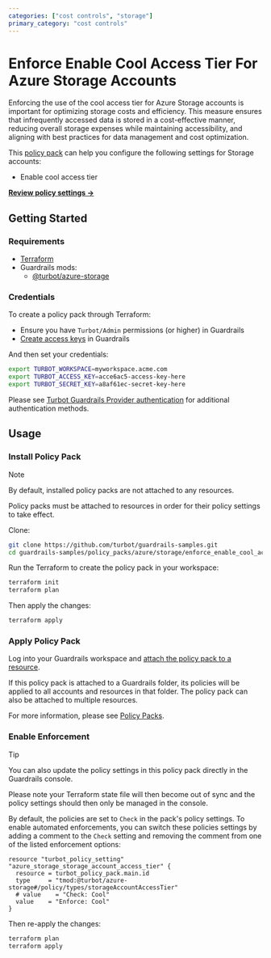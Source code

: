 ```yaml
---
categories: ["cost controls", "storage"]
primary_category: "cost controls"
---
```


# Enforce Enable Cool Access Tier For Azure Storage Accounts

Enforcing the use of the cool access tier for Azure Storage accounts is important for optimizing storage costs and efficiency. This measure ensures that infrequently accessed data is stored in a cost-effective manner, reducing overall storage expenses while maintaining accessibility, and aligning with best practices for data management and cost optimization.

This [policy pack](https://turbot.com/guardrails/docs/concepts/resources/smart-folders) can help you configure the following settings for Storage accounts:

- Enable cool access tier

**[Review policy settings →](https://hub.guardrails.turbot.com/policy-packs/enforce_enable_cool_access_tier_for_storage_accounts/settings)**

## Getting Started

### Requirements

- [Terraform](https://developer.hashicorp.com/terraform/install)
- Guardrails mods:
  - [@turbot/azure-storage](https://hub.guardrails.turbot.com/mods/azure/mods/azure-storage)

### Credentials

To create a policy pack through Terraform:

- Ensure you have `Turbot/Admin` permissions (or higher) in Guardrails
- [Create access keys](https://turbot.com/guardrails/docs/guides/iam/access-keys#generate-a-new-guardrails-api-access-key) in Guardrails

And then set your credentials:

```sh
export TURBOT_WORKSPACE=myworkspace.acme.com
export TURBOT_ACCESS_KEY=acce6ac5-access-key-here
export TURBOT_SECRET_KEY=a8af61ec-secret-key-here
```

Please see [Turbot Guardrails Provider authentication](https://registry.terraform.io/providers/turbot/turbot/latest/docs#authentication) for additional authentication methods.

## Usage

### Install Policy Pack

> [!NOTE]
> By default, installed policy packs are not attached to any resources.
>
> Policy packs must be attached to resources in order for their policy settings to take effect.

Clone:

```sh
git clone https://github.com/turbot/guardrails-samples.git
cd guardrails-samples/policy_packs/azure/storage/enforce_enable_cool_access_tier_for_storage_accounts
```

Run the Terraform to create the policy pack in your workspace:

```sh
terraform init
terraform plan
```

Then apply the changes:

```sh
terraform apply
```

### Apply Policy Pack

Log into your Guardrails workspace and [attach the policy pack to a resource](https://turbot.com/guardrails/docs/guides/working-with-folders/smart#attach-a-smart-folder-to-a-resource).

If this policy pack is attached to a Guardrails folder, its policies will be applied to all accounts and resources in that folder. The policy pack can also be attached to multiple resources.

For more information, please see [Policy Packs](https://turbot.com/guardrails/docs/concepts/resources/smart-folders).

### Enable Enforcement

> [!TIP]
> You can also update the policy settings in this policy pack directly in the Guardrails console.
>
> Please note your Terraform state file will then become out of sync and the policy settings should then only be managed in the console.

By default, the policies are set to `Check` in the pack's policy settings. To enable automated enforcements, you can switch these policies settings by adding a comment to the `Check` setting and removing the comment from one of the listed enforcement options:

```hcl
resource "turbot_policy_setting" "azure_storage_storage_account_access_tier" {
  resource = turbot_policy_pack.main.id
  type     = "tmod:@turbot/azure-storage#/policy/types/storageAccountAccessTier"
  # value    = "Check: Cool"
  value    = "Enforce: Cool"
}
```

Then re-apply the changes:

```sh
terraform plan
terraform apply
```
